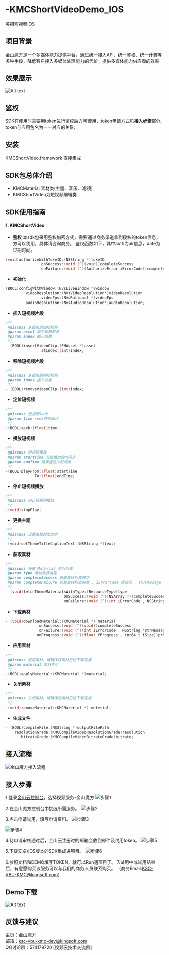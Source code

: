 # -KMCShortVideoDemo_IOS
美摄短视频IOS
## 项目背景
金山魔方是一个多媒体能力提供平台，通过统一接入API、统一鉴权、统一计费等多种手段，降低客户接入多媒体处理能力的代价，提供多媒体能力供应商的效率
## 效果展示
![Alt text](https://raw.githubusercontent.com/wiki/ksvcmc/KMCShortVideo_iOS/img.jpg)
## 鉴权
SDK在使用时需要用token进行鉴权后方可使用，token申请方式见**接入步骤**部分;  
token与应用包名为一一对应的关系;

## 安装
KMCShortVideo.framework 直接集成

## SDK包总体介绍
+ KMCMaterial 素材类(主题、音乐、滤镜)
+ KMCShortVideo为短视频编辑类


## SDK使用指南
#### 1. KMCShortVideo
+ **鉴权**
  本sdk包采用鉴权加密方式，需要通过商务渠道拿到授权的token信息，方可以使用，具体请咨询商务。
鉴权函数如下，其中auth为ak信息，date为过期时间。
```objectivec
(void)authorizeWithTokeID:(NSString *)tokeID
                onSuccess:(void (^)(void))completeSuccess
                onFailure:(void (^)(AuthorizeError iErrorCode))completeFailure;
```

+ **初始化**
```objectivec
(BOOL)configWithWindow:(NvsLiveWindow *)window
         videoResolution:(NvsVideoResolution*)videoResolution
                videoFps:(NvsRational *)videoFps
         audioResolution:(NvsAudioResolution*)audioResolution;
```
+ **插入短视频片段**
```objectivec
/**
 @discuss 从相册添加短视频
 @param asset 单个相册资源
 @param index 插入位置
 */
- (BOOL)insertVideoClip:(PHAsset *)asset
                atIndex:(int)index;
```
+ **移除短视频片段**
```objectivec 
/**
 @discuss 从相册删除短视频
 @param index 插入位置
 */
- (BOOL)removeVideoClip:(int)index;
```
+ **定位短视频**
```objectivec 
/**
 @discuss 短视频Seek
 @param time seek的时间点
 */
-(BOOL)seek:(float)time;
```
+ **播放短视频**
```objectivec 
/**
 @discuss 短视频播放
 @param startTime 开始播放的时间点
 @param endTime 结束播放的时间点
 */
-(BOOL)playFrom:(float)startTime
             To:(float)endTime;
```
+ **停止短视频播放**
```objectivec 
/**
 @discuss 停止短视频播放
 */
-(void)stopPlay;
```
+ **更换主题**
```objectivec 
/**
 @discuss 设置主题封面文字
 */
-(void)setThemeTitleCaptionText:(NSString *)text;
```
+ **获取素材**
```objectivec 
/**
 @discuss 获取 Material 索引列表
 @param type 素材列表类型
 @param completeSuccess 获取素材列表成功
 @param completeFailure 获取素材列表失败 , iErrorCode 错误码 , strMessage 错误描述 .
 */
- (void)fetchThemeMaterialsWithType:(ResourceType)type
                          OnSuccess:(void (^)(NSArray *))completeSuccess
                          onFailure:(void (^)(int iErrorCode , NSString *strMessage))completeFailure;
```
+ **下载素材**
```objectivec 
- (void)downloadMeterial:(KMCMaterial *) meterial
               onSuccess:(void (^)(void))completeSuccess
               onFailure:(void (^)(int iErrorCode , NSString *strMessage))completeFailure
              onProgress:(void (^)(float fProgress , int64_t iSize))processingCallBack;
```
+ **应用素材**
```objectivec 
/**
 @discuss 应用素材，请确保该素材已经下载完成
 @param material 素材索引
 */
-(BOOL)applyMaterial:(KMCMaterial *)material;
```
+ **关闭素材**
```objectivec 
/**
 @discuss 关闭素材，请确保该素材已经下载完成
 */
-(void)removeMaterial:(KMCMaterial *) meterial;
```
+ **生成文件**
```objectivec 
- (BOOL)compileFile:(NSString *)outputFilePath
    resolutionGrade:(KMCCompileVideoResolutionGrade)resolution
       bitrateGrade:(KMCCompileVideoBitrateGrade)bitrate;
```








## 接入流程
![金山魔方接入流程](https://raw.githubusercontent.com/wiki/ksvcmc/KMCSTFilter_Android/all.jpg "金山魔方接入流程")
## 接入步骤  
1.登录[金山云控制台]( https://console.ksyun.com)，选择视频服务-金山魔方
![步骤1](https://raw.githubusercontent.com/wiki/ksvcmc/KMCSTFilter_Android/step1.png "接入步骤1")

2.在金山魔方控制台中挑选所需服务。
![步骤2](https://raw.githubusercontent.com/wiki/ksvcmc/KMCSTFilter_Android/step2.png "接入步骤2")

3.点击申请试用，填写申请资料。
![步骤3](https://raw.githubusercontent.com/wiki/ksvcmc/KMCSTFilter_Android/step3.png "接入步骤3")

![步骤4](https://raw.githubusercontent.com/wiki/ksvcmc/KMCSTFilter_Android/step4.png "接入步骤4")

4.待申请审核通过后，金山云注册时的邮箱会收到邮件及试用token。
![步骤5](https://raw.githubusercontent.com/wiki/ksvcmc/KMCSTFilter_Android/step5.png "接入步骤5")

5.下载安卓/iOS版本的SDK集成进项目。
![步骤6](https://raw.githubusercontent.com/wiki/ksvcmc/KMCSTFilter_Android/step6.png "接入步骤6")

6.参照文档和DEMO填写TOKEN，就可以Run通项目了。
7.试用中或试用结束后，有意愿购买该服务可以与我们的商务人员联系购买。
（商务Email:KSC-VBU-KMC@kingsoft.com）
## Demo下载
![Alt text](https://raw.githubusercontent.com/wiki/ksvcmc/KMCShortVideo_iOS/code.png)
## 反馈与建议  
主页：[金山魔方](https://docs.ksyun.com/read/latest/142/_book/index.html)  
邮箱：ksc-vbu-kmc-dev@kingsoft.com  
QQ讨论群：574179720 [视频云技术交流群]


